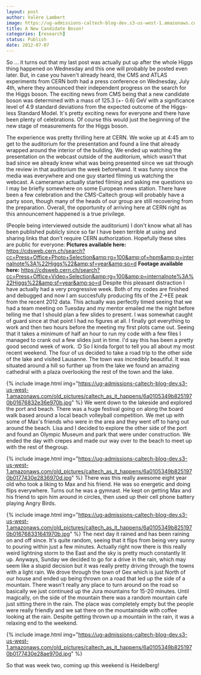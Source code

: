 ```yaml
---
layout: post
author: Valère Lambert
image: https://ug-admissions-caltech-blog-dev.s3-us-west-1.amazonaws.com/old_pictures/caltech_as_it_happens/6a0105349b8251970b0176162833d1970c.jpg
title: A New Candidate Boson! 
categories: [research]
status: Publish
date: 2012-07-07
---
```


So ... it turns out that my last post was actually put up after the whole Higgs thing happened on Wednesday and this one will probably be posted even later. But, in case you haven't already heard, the CMS and ATLAS experiments from CERN both had a press conference on Wednesday, July 4th, where they announced their independent progress on the search for the Higgs boson. The exciting news from CMS being that a new candidate boson was determined with a mass of 125.3 (+- 0.6) GeV with a significance level of 4.9 standard deviations from the expected outcome of the Higgs-less Standard Model. It's pretty exciting news for everyone and there have been plenty of celebrations. Of course this would just the beginning of the new stage of measurements for the Higgs boson.

The experience was pretty thrilling here at CERN. We woke up at 4:45 am to get to the auditorium for the presentation and found a line that already wrapped around the interior of the building. We ended up watching the presentation on the webcast outside of the auditorium, which wasn't that bad since we already knew what was being presented since we sat through the review in that auditorium the week beforehand. It was funny since the media was everywhere and one guy started filming us watching the webcast. A cameraman actually started filming and asking me questions so I may be briefly somewhere on some European news station. There have been a few celebration and the CMS-Caltech group will probably have a party soon, though many of the heads of our group are still recovering from the preparation. Overall, the opportunity of arriving here at CERN right as this announcement happened is a true privilege.

(People being interviewed outside the auditorium)
I don't know what all has been published publicly since so far I have been terrible at using and sharing links that don't require CERN authorization. Hopefully these sites are public for everyone:
**Pictures available here:**
<a href="https://cdsweb.cern.ch/search?cc=Press+Office+Photo+Selection&amp;rg=100&amp;of=hpm&amp;p=internalnote%3A%22Higgs%22&amp;sf=year&amp;so=d" target="_blank">https://cdsweb.cern.ch/search?cc=Press+Office+Photo+Selection&amp;rg=100&amp;of=hpm&amp;p=internalnote%3A%22Higgs%22&amp;sf=year&amp;so=d</a>
**Footage available here:**
<a href="https://cdsweb.cern.ch/search?cc=Press+Office+Video+Selection&amp;rg=100&amp;p=internalnote%3A%22Higgs%22&amp;sf=year&amp;so=d" target="_blank">https://cdsweb.cern.ch/search?cc=Press+Office+Video+Selection&amp;rg=100&amp;p=internalnote%3A%22Higgs%22&amp;sf=year&amp;so=d</a>
Despite this pleasant distraction I have actually had a very progressive week. Both of my codes are finished and debugged and now I am succesfully producing fits of the Z-&gt;EE peak from the recent 2012 data. This actually was perfectly timed seeing that we had a team meeting on Tuesday and my mentor emailed me the night before telling me that I should plan a few slides to present. I was somewhat caught of guard since at that point I had no figures at all. I finally got everything to work and then two hours before the meeting my first plots came out. Seeing that it takes a minimum of half an hour to run my code with a few files I managed to crank out a few slides just in time. I'd say this has been a pretty good second week of work. :D
So I kinda forgot to tell you all about my most recent weekend. The four of us decided to take a road trip to the other side of the lake and visited Lausanne. The town was incredibly beautiful. It was situated around a hill so further up from the lake we found an amazing cathedral with a plaza overlooking the rest of the town and the lake.


{% include image.html img="https://ug-admissions-caltech-blog-dev.s3-us-west-1.amazonaws.com/old_pictures/caltech_as_it_happens/6a0105349b8251970b01676832e36e970b.jpg" %}
We went down to the lakeside and explored the port and beach. There was a huge festival going on along the board walk based around a local beach volleyball competition. We met up with some of Max's friends who were in the area and they went off to hang out around the beach. Lisa and I decided to explore the other side of the port and found an Olympic Museum and park that were under construction. We ended the day with crepes and made our way over to the beach to meet up with the rest of thegroup.


{% include image.html img="https://ug-admissions-caltech-blog-dev.s3-us-west-1.amazonaws.com/old_pictures/caltech_as_it_happens/6a0105349b8251970b0177430e2836970d.jpg" %}
There was this really awesome eight year old who took a liking to Max and his friend. He was so energetic and doing flips everywhere. Turns out he was a gymnast. He kept on getting Max and his friend to spin him around in circles, then used up their cell phone battery playing Angry Birds.


{% include image.html img="https://ug-admissions-caltech-blog-dev.s3-us-west-1.amazonaws.com/old_pictures/caltech_as_it_happens/6a0105349b8251970b016768331641970b.jpg" %}
The next day it rained and has been raining on and off since. It's quite random, seeing that it flips from being very sunny to pouring within just a few minutes. Actually right now there is this really weird lightning storm to the East and the sky is pretty much constantly lit up. Anyways, Sunday we decided to go for a drive in the rain, which may seem like a stupid decision but it was really pretty driving through the towns with a light rain. We drove through the town of Gex which is just North of our house and ended up being thrown on a road that led up the side of a mountain. There wasn't really any place to turn around on the road so basically we just continued up the Jura mountains for 15-20 minutes. Until magically, on the side of the mountain there was a random mountain cafe just sitting there in the rain. The place was completely empty but the people were really friendly and we sat there on the mountainside with coffee looking at the rain. Despite getting thrown up a mountain in the rain, it was a relaxing end to the weekend.


{% include image.html img="https://ug-admissions-caltech-blog-dev.s3-us-west-1.amazonaws.com/old_pictures/caltech_as_it_happens/6a0105349b8251970b0177430e28ae970d.jpg" %}

So that was week two, coming up this weekend is Heidelberg!

